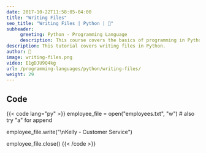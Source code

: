 ```yaml
---
date: 2017-10-22T11:58:05-04:00
title: "Writing Files"
seo_title: "Writing Files | Python | 🦒"
subheader:
     greeting: Python - Programming Language
     description: This course covers the basics of programming in Python. Work your way through the videos/articles and I'll teach you everything you need to know to start your programming journey!
description: This tutorial covers writing files in Python.
author: 🦒
image: writing-files.png
video: E1gDJU9Q4kg
url: /programming-languages/python/writing-files/
weight: 29
---
```


## Code

{{< code lang="py" >}}
employee_file = open("employees.txt", "w") # also try "a" for append

employee_file.write("\nKelly - Customer Service")

employee_file.close()
{{< /code >}}